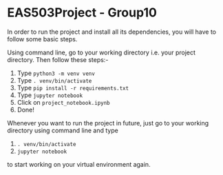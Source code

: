 # EAS503Project - Group10

In order to run the project and install all its dependencies, you will have to follow some basic steps.

Using command line, go to your working directory i.e. your project directory. 
Then follow these steps:-

1) Type `python3 -m venv venv`
2) Type `. venv/bin/activate`
3) Type `pip install -r requirements.txt`
4) Type `jupyter notebook`
5) Click on `project_notebook.ipynb`
6) Done!


Whenever you want to run the project in future, just go to your working directory using command line and type 

1)  `. venv/bin/activate`
2)  `jupyter notebook`

to start working on your virtual environment again. 